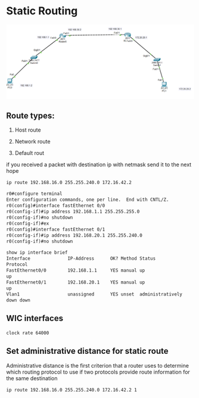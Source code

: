 # Static Routing

<a href="link"><img src="https://github.com/amin-amani/CCNA/blob/main/Session1/1.png" alt="CCNA ||" width="600"/></a>


## Route types:

1. Host route

2. Network route

3. Default rout


if you received a packet with destination ip with  netmask send it to the next hope

```
ip route 192.168.16.0 255.255.240.0 172.16.42.2
```
```
r0#configure terminal 
Enter configuration commands, one per line.  End with CNTL/Z.
r0(config)#interface fastEthernet 0/0
r0(config-if)#ip address 192.168.1.1 255.255.255.0
r0(config-if)#no shutdown 
r0(config-if)#ex
r0(config)#interface fastEthernet 0/1
r0(config-if)#ip address 192.168.20.1 255.255.240.0
r0(config-if)#no shutdown 
```


```
show ip interface brief 
Interface              IP-Address      OK? Method Status                Protocol 
FastEthernet0/0        192.168.1.1     YES manual up                    up 
FastEthernet0/1        192.168.20.1    YES manual up                    up 
Vlan1                  unassigned      YES unset  administratively down down
```
## WIC interfaces
```
clock rate 64000
```



## Set administrative distance for static route

Administrative distance is the first criterion that a router uses to determine which routing protocol to use if two protocols provide route information for the same destination
```
ip route 192.168.16.0 255.255.240.0 172.16.42.2 1
```


